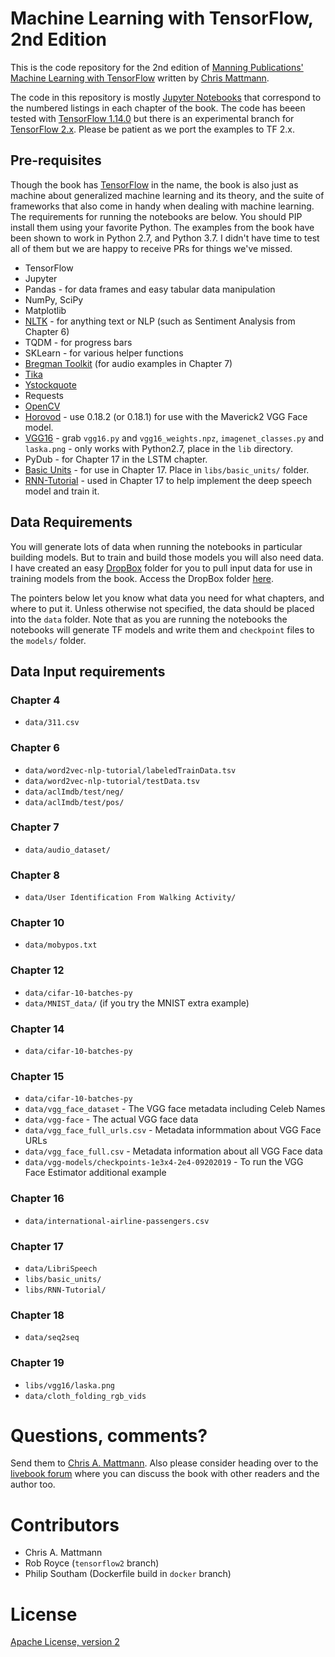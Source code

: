 Machine Learning with TensorFlow, 2nd Edition
=============================================
This is the code repository for the 2nd edition of [Manning Publications'](http://manning.com/)
[Machine Learning with TensorFlow](https://www.manning.com/books/machine-learning-with-tensorflow-second-edition?a_aid=5700fc87&a_bid=1e05f0bb) 
written by [Chris Mattmann](http://twitter.com/chrismattmann/).

The code in this repository is mostly [Jupyter Notebooks](http://jupyter.org/) that correspond
to the numbered listings in each chapter of the book. The code has beeen tested with 
[TensorFlow 1.14.0](https://github.com/tensorflow/docs/tree/r1.14/site/en/api_docs) but there 
is an experimental branch for [TensorFlow 2.x](http://github.com/chrismattmann/tree/tensorflow2).
Please be patient as we port the examples to TF 2.x.

## Pre-requisites

Though the book has [TensorFlow](http://twitter.cm/Tensorflow) in the name, the book is also
just as machine about generalized machine learning and its theory, and the suite of frameworks
that also come in handy when dealing with machine learning. The requirements for running the 
notebooks are below. You should PIP install them using your favorite Python. The examples from
the book have been shown to work in Python 2.7, and Python 3.7. I didn't have time to test all 
of them but we are happy to receive PRs for things we've missed.

 * TensorFlow 
 * Jupyter
 * Pandas - for data frames and easy tabular data manipulation
 * NumPy, SciPy
 * Matplotlib
 * [NLTK](http://nltk.org/) - for anything text or NLP (such as Sentiment Analysis from Chapter 6)
 * TQDM - for progress bars
 * SKLearn - for various helper functions
 * [Bregman Toolkit](https://github.com/bregmanstudio/BregmanToolkit/) (for audio examples in Chapter 7)
 * [Tika](http://github.com/chrismattmann/tika-python)
 * [Ystockquote](https://github.com/cgoldberg/ystockquote)
 * Requests
 * [OpenCV](http://opencv.org/)
 * [Horovod](https://github.com/horovod/horovod) - use 0.18.2 (or 0.18.1) for use with the Maverick2 VGG Face model.
 * [VGG16](https://www.cs.toronto.edu/~frossard/post/vgg16/)  - grab `vgg16.py` and `vgg16_weights.npz`, `imagenet_classes.py` and `laska.png` - only works with Python2.7,  place
in the `lib` directory.
 * PyDub - for Chapter 17 in the LSTM chapter.
 * [Basic Units](https://raw.githubusercontent.com/matplotlib/matplotlib/master/examples/units/basic_units.py) - for use in Chapter 17. Place in `libs/basic_units/` folder.
 * [RNN-Tutorial](https://github.com/mrubash1/RNN-Tutorial/) - used in Chapter 17 to help implement the deep speech model and train it.

## Data Requirements

You will generate lots of data when running the notebooks in particular building models. But to train and
build those models you will also need data. I have created an easy [DropBox](http://dropbox.com/) folder
for you to pull input data for use in training models from the book. Access the DropBox folder 
[here](https://www.dropbox.com/sh/abjqqcwuzx2mttd/AADIM01H44Y-tdAHXUHt5ZWFa?dl=0).

The pointers below let you know what data you need for what chapters, and where to put it. Unless otherwise
not specified, the data should be placed into the `data` folder. Note that as you are running the notebooks
the notebooks will generate TF models and write them and `checkpoint` files to the `models/` folder.

## Data Input requirements

### Chapter 4
 - `data/311.csv`

### Chapter 6
 - `data/word2vec-nlp-tutorial/labeledTrainData.tsv`
 - `data/word2vec-nlp-tutorial/testData.tsv`
 - `data/aclImdb/test/neg/`
 - `data/aclImdb/test/pos/`

### Chapter 7
 - `data/audio_dataset/`

### Chapter 8
 - `data/User Identification From Walking Activity/`

### Chapter 10
 - `data/mobypos.txt`

### Chapter 12
 - `data/cifar-10-batches-py`
 - `data/MNIST_data/` (if you try the MNIST extra example)

### Chapter 14
 - `data/cifar-10-batches-py`

### Chapter 15
 - `data/cifar-10-batches-py`
 - `data/vgg_face_dataset` - The VGG face metadata including Celeb Names
 - `data/vgg-face` - The actual VGG face data
 - `data/vgg_face_full_urls.csv` - Metadata informmation about VGG Face URLs
 - `data/vgg_face_full.csv` - Metadata information about all VGG Face data
 - `data/vgg-models/checkpoints-1e3x4-2e4-09202019` - To run the VGG Face Estimator additional example

### Chapter 16
 - `data/international-airline-passengers.csv`

### Chapter 17
 - `data/LibriSpeech`
 - `libs/basic_units/`
 - `libs/RNN-Tutorial/`

### Chapter 18
 - `data/seq2seq`

### Chapter 19
 - `libs/vgg16/laska.png`
 - `data/cloth_folding_rgb_vids`

Questions, comments?
===================
Send them to [Chris A. Mattmann](mailto:chris.mattmann@gmail.com).
Also please consider heading over to the [livebook forum](https://livebook.manning.com/#!/book/machine-learning-with-tensorflow-second-edition/discussion) where you can discuss the book with other readers and the author too.

Contributors
============
* Chris A. Mattmann
* Rob Royce (`tensorflow2` branch)
* Philip Southam (Dockerfile build in `docker` branch)

License
=======
[Apache License, version 2](http://www.apache.org/licenses/LICENSE-2.0)
